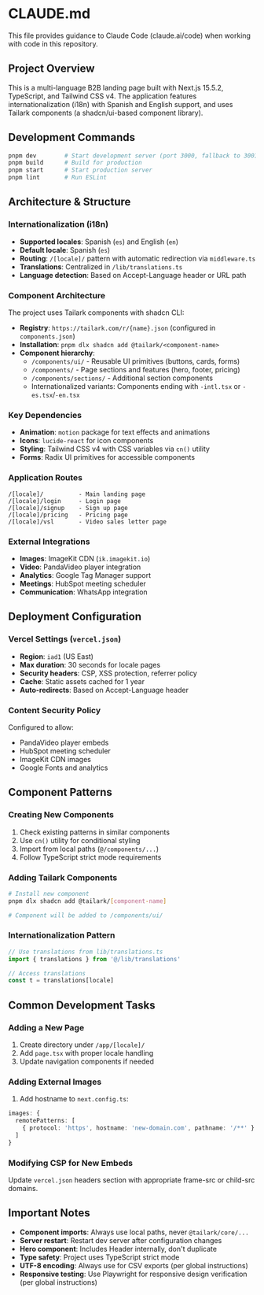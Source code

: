 # CLAUDE.md

This file provides guidance to Claude Code (claude.ai/code) when working with code in this repository.

## Project Overview

This is a multi-language B2B landing page built with Next.js 15.5.2, TypeScript, and Tailwind CSS v4. The application features internationalization (i18n) with Spanish and English support, and uses Tailark components (a shadcn/ui-based component library).

## Development Commands

```bash
pnpm dev        # Start development server (port 3000, fallback to 3001)
pnpm build      # Build for production
pnpm start      # Start production server
pnpm lint       # Run ESLint
```

## Architecture & Structure

### Internationalization (i18n)
- **Supported locales**: Spanish (`es`) and English (`en`)
- **Default locale**: Spanish (`es`)
- **Routing**: `/[locale]/` pattern with automatic redirection via `middleware.ts`
- **Translations**: Centralized in `/lib/translations.ts`
- **Language detection**: Based on Accept-Language header or URL path

### Component Architecture
The project uses Tailark components with shadcn CLI:
- **Registry**: `https://tailark.com/r/{name}.json` (configured in `components.json`)
- **Installation**: `pnpm dlx shadcn add @tailark/<component-name>`
- **Component hierarchy**:
  - `/components/ui/` - Reusable UI primitives (buttons, cards, forms)
  - `/components/` - Page sections and features (hero, footer, pricing)
  - `/components/sections/` - Additional section components
  - Internationalized variants: Components ending with `-intl.tsx` or `-es.tsx`/`-en.tsx`

### Key Dependencies
- **Animation**: `motion` package for text effects and animations
- **Icons**: `lucide-react` for icon components
- **Styling**: Tailwind CSS v4 with CSS variables via `cn()` utility
- **Forms**: Radix UI primitives for accessible components

### Application Routes
```
/[locale]/          - Main landing page
/[locale]/login     - Login page
/[locale]/signup    - Sign up page
/[locale]/pricing   - Pricing page
/[locale]/vsl       - Video sales letter page
```

### External Integrations
- **Images**: ImageKit CDN (`ik.imagekit.io`)
- **Video**: PandaVideo player integration
- **Analytics**: Google Tag Manager support
- **Meetings**: HubSpot meeting scheduler
- **Communication**: WhatsApp integration

## Deployment Configuration

### Vercel Settings (`vercel.json`)
- **Region**: `iad1` (US East)
- **Max duration**: 30 seconds for locale pages
- **Security headers**: CSP, XSS protection, referrer policy
- **Cache**: Static assets cached for 1 year
- **Auto-redirects**: Based on Accept-Language header

### Content Security Policy
Configured to allow:
- PandaVideo player embeds
- HubSpot meeting scheduler
- ImageKit CDN images
- Google Fonts and analytics

## Component Patterns

### Creating New Components
1. Check existing patterns in similar components
2. Use `cn()` utility for conditional styling
3. Import from local paths (`@/components/...`)
4. Follow TypeScript strict mode requirements

### Adding Tailark Components
```bash
# Install new component
pnpm dlx shadcn add @tailark/[component-name]

# Component will be added to /components/ui/
```

### Internationalization Pattern
```typescript
// Use translations from lib/translations.ts
import { translations } from '@/lib/translations'

// Access translations
const t = translations[locale]
```

## Common Development Tasks

### Adding a New Page
1. Create directory under `/app/[locale]/`
2. Add `page.tsx` with proper locale handling
3. Update navigation components if needed

### Adding External Images
1. Add hostname to `next.config.ts`:
```typescript
images: {
  remotePatterns: [
    { protocol: 'https', hostname: 'new-domain.com', pathname: '/**' }
  ]
}
```

### Modifying CSP for New Embeds
Update `vercel.json` headers section with appropriate frame-src or child-src domains.

## Important Notes

- **Component imports**: Always use local paths, never `@tailark/core/...`
- **Server restart**: Restart dev server after configuration changes
- **Hero component**: Includes Header internally, don't duplicate
- **Type safety**: Project uses TypeScript strict mode
- **UTF-8 encoding**: Always use for CSV exports (per global instructions)
- **Responsive testing**: Use Playwright for responsive design verification (per global instructions)